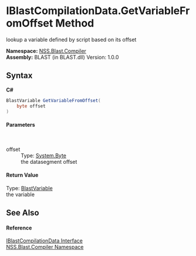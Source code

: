 # IBlastCompilationData.GetVariableFromOffset Method 
 

lookup a variable defined by script based on its offset

**Namespace:**&nbsp;<a href="N_NSS_Blast_Compiler">NSS.Blast.Compiler</a><br />**Assembly:**&nbsp;BLAST (in BLAST.dll) Version: 1.0.0

## Syntax

**C#**<br />
``` C#
BlastVariable GetVariableFromOffset(
	byte offset
)
```


#### Parameters
&nbsp;<dl><dt>offset</dt><dd>Type: <a href="https://docs.microsoft.com/dotnet/api/system.byte" target="_blank" rel="noopener noreferrer">System.Byte</a><br />the datasegment offset</dd></dl>

#### Return Value
Type: <a href="T_NSS_Blast_BlastVariable">BlastVariable</a><br />the variable

## See Also


#### Reference
<a href="T_NSS_Blast_Compiler_IBlastCompilationData">IBlastCompilationData Interface</a><br /><a href="N_NSS_Blast_Compiler">NSS.Blast.Compiler Namespace</a><br />